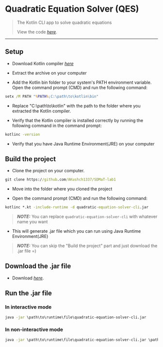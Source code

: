 # Quadratic Equation Solver (QES)

> The Kotlin CLI app to solve quadratic equations
>
> View the code [_here_](https://github.com/AKushch1337/SDMaT-lab1/blob/main/QuadraticEquation.kt). 
-------------------------------
## Setup

- Download Kotlin compiler [_here_](https://github.com/JetBrains/kotlin/releases/download/v1.8.10/kotlin-compiler-1.8.10.zip)

- Extract the archive on your computer

- Add the Kotlin bin folder to your system's PATH environment variable. Open the command prompt (CMD) and run the following command:

```cmd
setx /M PATH "%PATH%;C:\path\to\kotlin\bin"
```
- Replace "C:\path\to\kotlin" with the path to the folder where you extracted the Kotlin compiler.

- Verify that the Kotlin compiler is installed correctly by running the following command in the command prompt:

```cmd
kotlinc -version
```

- Verify that you have Java Runtime Environment(JRE) on your computer

## Build the project

- Clone the project on your computer.

```cmd
git clone https://github.com/AKushch1337/SDMaT-lab1
```

- Move into the folder where you cloned the project 

- Open the command prompt (CMD) and run the following command:

```cmd
kotlinc *.kt -include-runtime -d quadratic-equation-solver-cli.jar
```

> **_NOTE:_**  You can replace ```quadratic-equation-solver-cli``` with whatever name you want

- This will generate .jar file which you can run using Java Runtime Environment(JRE)

> **_NOTE:_**  You can skip the "Build the project" part and just download the .jar file =)

## Download the .jar file

- Download [_here_](https://github.com/AKushch1337/SDMaT-lab1/releases/download/1.0.0/quadratic-equation-solver-cli.jar).

## Run the .jar file

### In interactive mode

```cmd 
java -jar \path\to\runtime\file\quadratic-equation-solver-cli.jar
```

### In non-interactive mode

```cmd 
java -jar \path\to\runtime\file\quadratic-equation-solver-cli.jar \path\to\file\with\inputs
```
